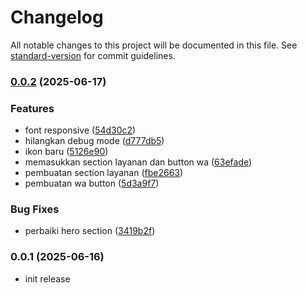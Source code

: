 # Changelog

All notable changes to this project will be documented in this file. See [standard-version](https://github.com/conventional-changelog/standard-version) for commit guidelines.

### [0.0.2](https://github.com/ifradev-me/my-portofolio/compare/v0.0.1...v0.0.2) (2025-06-17)


### Features

* font responsive ([54d30c2](https://github.com/ifradev-me/my-portofolio/commit/54d30c2e567f52466a8f834f2cc089f8d51efa24))
* hilangkan debug mode ([d777db5](https://github.com/ifradev-me/my-portofolio/commit/d777db559d8eb1204fc867ecc91537c53f45f2e0))
* ikon baru ([5126e90](https://github.com/ifradev-me/my-portofolio/commit/5126e90278b7edf68f429dbb809aff7c24270631))
* memasukkan section layanan dan button wa ([63efade](https://github.com/ifradev-me/my-portofolio/commit/63efade4d2df208f57203fb4fe2974b1dbd61dff))
* pembuatan section layanan ([fbe2663](https://github.com/ifradev-me/my-portofolio/commit/fbe26639ed7482695cf09a426f22a3a3adbd2dba))
* pembuatan wa button ([5d3a9f7](https://github.com/ifradev-me/my-portofolio/commit/5d3a9f70d581776d4fc44271c48150ede3072f6e))


### Bug Fixes

* perbaiki hero section ([3419b2f](https://github.com/ifradev-me/my-portofolio/commit/3419b2f74d7106aa7265b0c82232d7f015a414fe))

### 0.0.1 (2025-06-16)

* init release
